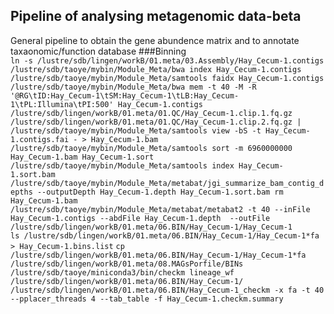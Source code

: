 Pipeline of analysing metagenomic data-beta
-----------------------------------------   
General pipeline to obtain the gene abundence matrix and to annotate taxaonomic/function database
###Binning    
`ln -s /lustre/sdb/lingen/workB/01.meta/03.Assembly/Hay_Cecum-1.contigs`   
`/lustre/sdb/taoye/mybin/Module_Meta/bwa index Hay_Cecum-1.contigs`     
`/lustre/sdb/taoye/mybin/Module_Meta/samtools faidx Hay_Cecum-1.contigs`      
`/lustre/sdb/taoye/mybin/Module_Meta/bwa mem -t 40 -M -R '@RG\tID:Hay_Cecum-1\tSM:Hay_Cecum-1\tLB:Hay_Cecum-1\tPL:Illumina\tPI:500' Hay_Cecum-1.contigs /lustre/sdb/lingen/workB/01.meta/01.QC/Hay_Cecum-1.clip.1.fq.gz /lustre/sdb/lingen/workB/01.meta/01.QC/Hay_Cecum-1.clip.2.fq.gz | /lustre/sdb/taoye/mybin/Module_Meta/samtools view -bS -t Hay_Cecum-1.contigs.fai - > Hay_Cecum-1.bam` 
`/lustre/sdb/taoye/mybin/Module_Meta/samtools sort -m 6960000000 Hay_Cecum-1.bam Hay_Cecum-1.sort`  
`/lustre/sdb/taoye/mybin/Module_Meta/samtools index Hay_Cecum-1.sort.bam` 
`/lustre/sdb/taoye/mybin/Module_Meta/metabat/jgi_summarize_bam_contig_depths --outputDepth Hay_Cecum-1.depth Hay_Cecum-1.sort.bam
rm Hay_Cecum-1.bam`  
`/lustre/sdb/taoye/mybin/Module_Meta/metabat/metabat2 -t 40 --inFile Hay_Cecum-1.contigs --abdFile Hay_Cecum-1.depth  --outFile /lustre/sdb/lingen/workB/01.meta/06.BIN/Hay_Cecum-1/Hay_Cecum-1`  
`ls /lustre/sdb/lingen/workB/01.meta/06.BIN/Hay_Cecum-1/Hay_Cecum-1*fa > Hay_Cecum-1.bins.list` 
`cp /lustre/sdb/lingen/workB/01.meta/06.BIN/Hay_Cecum-1/Hay_Cecum-1*fa /lustre/sdb/lingen/workB/01.meta/08.MAGsPorfile/BINs`  
`/lustre/sdb/taoye/miniconda3/bin/checkm lineage_wf /lustre/sdb/lingen/workB/01.meta/06.BIN/Hay_Cecum-1/`   
`/lustre/sdb/lingen/workB/01.meta/06.BIN/Hay_Cecum-1_checkm -x fa -t 40 --pplacer_threads 4 --tab_table -f Hay_Cecum-1.checkm.summary`     

